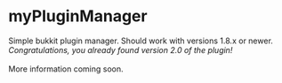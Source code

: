 # myPluginManager
Simple bukkit plugin manager. Should work with versions 1.8.x or newer.<br>
*Congratulations, you already found version 2.0 of the plugin!*<br>
<br>
More information coming soon.
